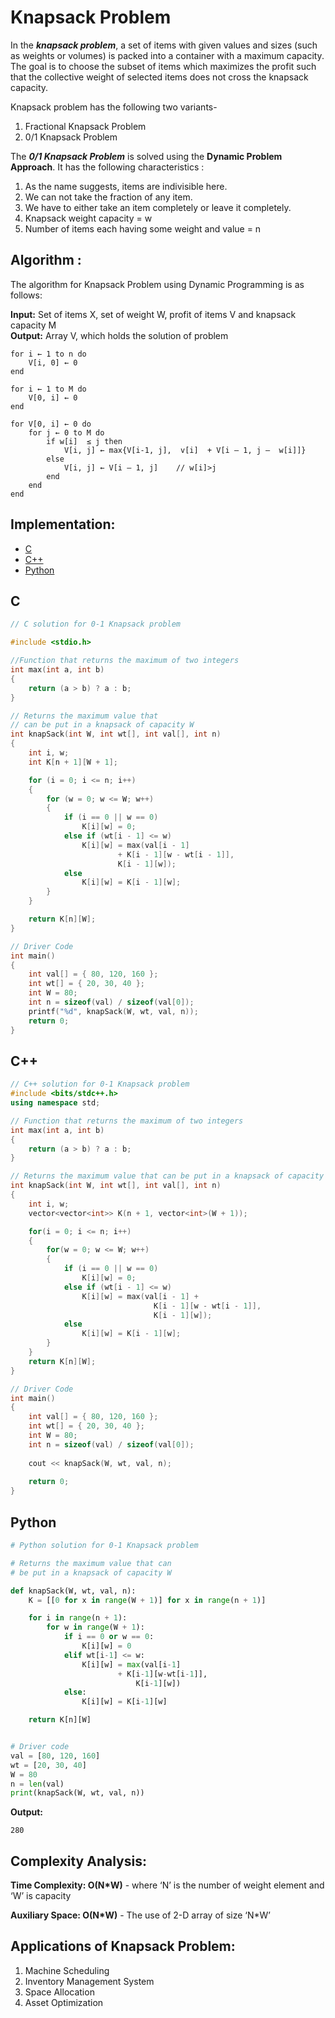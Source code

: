 # Knapsack Problem

In the ***knapsack problem***, a set of items with given values and sizes (such as weights or volumes) is packed into a container with a maximum capacity. 
The goal is to choose the subset of items which maximizes the profit such that the collective weight of selected items does not cross the knapsack capacity.

Knapsack problem has the following two variants-

1. Fractional Knapsack Problem
2. 0/1 Knapsack Problem

The ***0/1 Knapsack Problem*** is solved using the **Dynamic Problem Approach**. It has the following characteristics :

1. As the name suggests, items are indivisible here.
2. We can not take the fraction of any item.
3. We have to either take an item completely or leave it completely.
4. Knapsack weight capacity = w
5. Number of items each having some weight and value = n


## Algorithm :

The algorithm for Knapsack Problem using Dynamic Programming is as follows:

**Input:** Set of items X, set of weight W, profit of items V and knapsack capacity M <br>
**Output:** Array V, which holds the solution of problem

```
for i ← 1 to n do
    V[i, 0] ← 0
end

for i ← 1 to M do
    V[0, i] ← 0
end

for V[0, i] ← 0 do
    for j ← 0 to M do
        if w[i]  ≤ j then
            V[i, j] ← max{V[i-1, j],  v[i]  + V[i – 1, j –  w[i]]}
        else
            V[i, j] ← V[i – 1, j]    // w[i]>j
        end
    end
end

```

## Implementation:

* [C](#c)
* [C++](#cpp)
* [Python](#python)

## C

```c
// C solution for 0-1 Knapsack problem

#include <stdio.h>

//Function that returns the maximum of two integers
int max(int a, int b)
{
	return (a > b) ? a : b;
}

// Returns the maximum value that
// can be put in a knapsack of capacity W
int knapSack(int W, int wt[], int val[], int n)
{
	int i, w;
	int K[n + 1][W + 1];

	for (i = 0; i <= n; i++)
	{
		for (w = 0; w <= W; w++)
		{
			if (i == 0 || w == 0)
				K[i][w] = 0;
			else if (wt[i - 1] <= w)
				K[i][w] = max(val[i - 1]
						+ K[i - 1][w - wt[i - 1]],
						K[i - 1][w]);
			else
				K[i][w] = K[i - 1][w];
		}
	}

	return K[n][W];
}

// Driver Code
int main()
{
	int val[] = { 80, 120, 160 };
	int wt[] = { 20, 30, 40 };
	int W = 80;
	int n = sizeof(val) / sizeof(val[0]);
	printf("%d", knapSack(W, wt, val, n));
	return 0;
}

```

## C++ 

```cpp
// C++ solution for 0-1 Knapsack problem
#include <bits/stdc++.h>
using namespace std;

// Function that returns the maximum of two integers
int max(int a, int b)
{
	return (a > b) ? a : b;
}

// Returns the maximum value that can be put in a knapsack of capacity W
int knapSack(int W, int wt[], int val[], int n)
{
	int i, w;
	vector<vector<int>> K(n + 1, vector<int>(W + 1));

	for(i = 0; i <= n; i++)
	{
		for(w = 0; w <= W; w++)
		{
			if (i == 0 || w == 0)
				K[i][w] = 0;
			else if (wt[i - 1] <= w)
				K[i][w] = max(val[i - 1] +
								K[i - 1][w - wt[i - 1]],
								K[i - 1][w]);
			else
				K[i][w] = K[i - 1][w];
		}
	}
	return K[n][W];
}

// Driver Code
int main()
{
	int val[] = { 80, 120, 160 };
	int wt[] = { 20, 30, 40 };
	int W = 80;
	int n = sizeof(val) / sizeof(val[0]);
	
	cout << knapSack(W, wt, val, n);
	
	return 0;
}
```

## Python 

```python
# Python solution for 0-1 Knapsack problem

# Returns the maximum value that can
# be put in a knapsack of capacity W

def knapSack(W, wt, val, n):
	K = [[0 for x in range(W + 1)] for x in range(n + 1)]

	for i in range(n + 1):
		for w in range(W + 1):
			if i == 0 or w == 0:
				K[i][w] = 0
			elif wt[i-1] <= w:
				K[i][w] = max(val[i-1]
						+ K[i-1][w-wt[i-1]],
							K[i-1][w])
			else:
				K[i][w] = K[i-1][w]

	return K[n][W]


# Driver code
val = [80, 120, 160]
wt = [20, 30, 40]
W = 80
n = len(val)
print(knapSack(W, wt, val, n))

```

**Output:**

```
280
```
## Complexity Analysis:

**Time Complexity: O(N*W)** - where ‘N’ is the number of weight element and ‘W’ is capacity

**Auxiliary Space: O(N*W)** - The use of 2-D array of size ‘N*W’

## Applications of Knapsack Problem:

1. Machine Scheduling
2. Inventory Management System
3. Space Allocation
4. Asset Optimization



